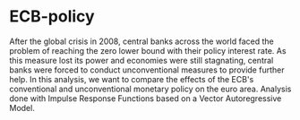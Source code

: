 # ECB-policy
After the global crisis in 2008, central banks across the world faced the problem of reaching the zero lower bound with their policy interest rate. As this measure lost its power and economies were still stagnating, central banks were forced to conduct unconventional measures to provide further help. In this analysis, we want to compare the effects of the ECB's conventional and unconventional monetary policy on the euro area. Analysis done with Impulse Response Functions based on a Vector Autoregressive Model.

